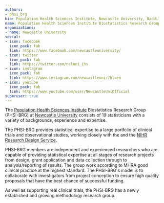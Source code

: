 ```yaml
---
authors:
- phsi_brg
bio: Population Health Sciences Institute, Newcastle University, Baddiley-Clark Building, Richardson Road, Newcastle upon Tyne, NE2 4AX, UK
name: Population Health Sciences Institute Biostatistics Research Group
organizations:
- name: Newcastle University
social:
- icon: facebook
  icon_pack: fab
  link: https://www.facebook.com/newcastleuniversity/
- icon: twitter
  icon_pack: fab
  link: https://twitter.com/ncluni_ihs
- icon: instagram
  icon_pack: fab
  link: https://www.instagram.com/newcastleuni/?hl=en
- icon: youtube
  icon_pack: fab
  link: https://www.youtube.com/user/NewcastleUniOfficial
superuser: true
---
```


The [Population Health Sciences Institute](https://www.ncl.ac.uk/medical-sciences/research/institutes/health-sciences/) Biostatistics Research Group (PHSI-BRG) at [Newcastle University](https://www.ncl.ac.uk/) consists of 19 statisticians with a variety of backgrounds, experience and expertise. 

The PHSI-BRG provides statistical expertise to a large portfolio of clinical trials and observational studies, working closely with the and the [NIHR Research Design Service](https://rds-ne.nihr.ac.uk/).

PHSI-BRG members are independent and experienced researchers who are capable of providing statistical expertise at all stages of research projects from design, grant application and data collection through to analysis/reporting of results. The group work according to MHRA good clinical practice at the highest standard. The PHSI-BRG's model is to collaborate with investigators from project conception to ensure high quality proposals that have the best chance of successful funding.

As well as supporting real clinical trials, the PHSI-BRG has a newly established and growing methodology research group.
